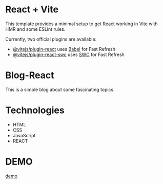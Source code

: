 # React + Vite

This template provides a minimal setup to get React working in Vite with HMR and some ESLint rules.

Currently, two official plugins are available:

- [@vitejs/plugin-react](https://github.com/vitejs/vite-plugin-react/blob/main/packages/plugin-react/README.md) uses [Babel](https://babeljs.io/) for Fast Refresh
- [@vitejs/plugin-react-swc](https://github.com/vitejs/vite-plugin-react-swc) uses [SWC](https://swc.rs/) for Fast Refresh


# Blog-React
 This is a simple blog about some fascinating topics.

# Technologies
* HTML
* CSS
* JavaScript
* REACT

# DEMO 
 [demo](https://js-15-react-git-blog-modul-elenas-projects-6ec0e090.vercel.app?_vercel_share=lKjkgis9Lh1FJEQrmkWQfFHiNf0fkjmr)
